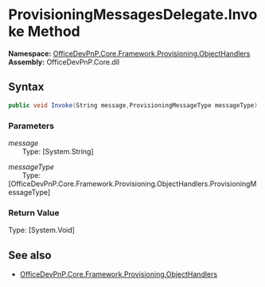 # ProvisioningMessagesDelegate.Invoke Method  
**Namespace:** [OfficeDevPnP.Core.Framework.Provisioning.ObjectHandlers](OfficeDevPnP.Core.Framework.Provisioning.ObjectHandlers.md)  
**Assembly:** OfficeDevPnP.Core.dll  
## Syntax
```C#
public void Invoke(String message,ProvisioningMessageType messageType)
```
### Parameters
*message*  
&emsp;&emsp;Type: [System.String] 
&emsp;&emsp;  
  
*messageType*  
&emsp;&emsp;Type: [OfficeDevPnP.Core.Framework.Provisioning.ObjectHandlers.ProvisioningMessageType] 
&emsp;&emsp;  
  
### Return Value
Type: [System.Void]  

## See also
- [OfficeDevPnP.Core.Framework.Provisioning.ObjectHandlers](OfficeDevPnP.Core.Framework.Provisioning.ObjectHandlers.md)
